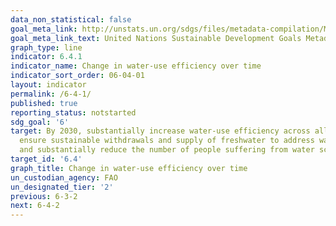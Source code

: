 ```yaml
---
data_non_statistical: false
goal_meta_link: http://unstats.un.org/sdgs/files/metadata-compilation/Metadata-Goal-6.pdf
goal_meta_link_text: United Nations Sustainable Development Goals Metadata (pdf 428kB)
graph_type: line
indicator: 6.4.1
indicator_name: Change in water-use efficiency over time
indicator_sort_order: 06-04-01
layout: indicator
permalink: /6-4-1/
published: true
reporting_status: notstarted
sdg_goal: '6'
target: By 2030, substantially increase water-use efficiency across all sectors and
  ensure sustainable withdrawals and supply of freshwater to address water scarcity
  and substantially reduce the number of people suffering from water scarcity
target_id: '6.4'
graph_title: Change in water-use efficiency over time
un_custodian_agency: FAO
un_designated_tier: '2'
previous: 6-3-2
next: 6-4-2
---
```

